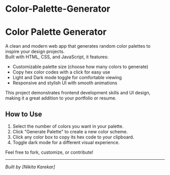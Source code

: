 # Color-Palette-Generator
# Color Palette Generator

A clean and modern web app that generates random color palettes to inspire your design projects.  
Built with HTML, CSS, and JavaScript, it features:

- Customizable palette size (choose how many colors to generate)
- Copy hex color codes with a click for easy use
- Light and Dark mode toggle for comfortable viewing
- Responsive and stylish UI with smooth animations

This project demonstrates frontend development skills and UI design, making it a great addition to your portfolio or resume.

## How to Use

1. Select the number of colors you want in your palette.
2. Click "Generate Palette" to create a new color scheme.
3. Click any color box to copy its hex code to your clipboard.
4. Toggle dark mode for a different visual experience.

Feel free to fork, customize, or contribute!

---

*Built by [Nikita Karekar]*

